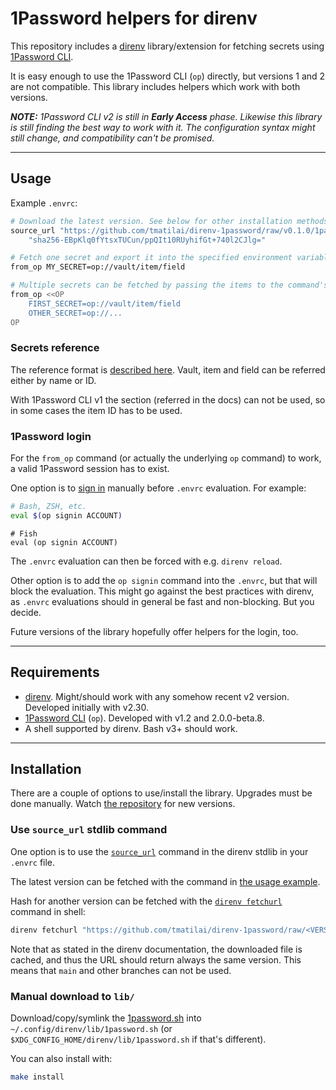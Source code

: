# 1Password helpers for direnv

This repository includes a [direnv](https://direnv.net) library/extension for fetching secrets using [1Password CLI](https://support.1password.com/command-line/).

It is easy enough to use the 1Password CLI (`op`) directly, but versions 1 and 2 are not compatible. This library includes helpers which work with both versions.

_**NOTE:** 1Password CLI v2 is still in **Early Access** phase. Likewise this library is still finding the best way to work with it._
_The configuration syntax might still change, and compatibility can't be promised._

---

## Usage

Example `.envrc`:

```bash
# Download the latest version. See below for other installation methods.
source_url "https://github.com/tmatilai/direnv-1password/raw/v0.1.0/1password.sh" \
    "sha256-EBpKlq0fYtsxTUCun/ppQIt10RUyhifGt+740l2CJlg="

# Fetch one secret and export it into the specified environment variable
from_op MY_SECRET=op://vault/item/field

# Multiple secrets can be fetched by passing the items to the command's STDIN
from_op <<OP
    FIRST_SECRET=op://vault/item/field
    OTHER_SECRET=op://...
OP
```

### Secrets reference

The reference format is [described here](https://developer.1password.com/docs/cli/secrets-reference-syntax/). Vault, item and field can be referred either by name or ID.

With 1Password CLI v1 the section (referred in the docs) can not be used, so in some cases the item ID has to be used.

### 1Password login

For the `from_op` command (or actually the underlying `op` command) to work, a valid 1Password session has to exist.

One option is to [sign in](https://support.1password.com/command-line-reference/#signin) manually before `.envrc` evaluation. For example:

```bash
# Bash, ZSH, etc.
eval $(op signin ACCOUNT)
```

```fish
# Fish
eval (op signin ACCOUNT)
```

The `.envrc` evaluation can then be forced with e.g. `direnv reload`.

Other option is to add the `op signin` command into the `.envrc`, but that will block the evaluation.
This might go against the best practices with direnv, as `.envrc` evaluations should in general be fast and non-blocking. But you decide.

Future versions of the library hopefully offer helpers for the login, too.

---

## Requirements

- [direnv](https://direnv.net). Might/should work with any somehow recent v2 version. Developed initially with v2.30.
- [1Password CLI](https://support.1password.com/command-line/) (`op`). Developed with v1.2 and 2.0.0-beta.8.
- A shell supported by direnv. Bash v3+ should work.

---

## Installation

There are a couple of options to use/install the library. Upgrades must be done manually. Watch [the repository](https://github.com/tmatilai/direnv-1password) for new versions.

### Use `source_url` stdlib command

One option is to use the [`source_url`](https://direnv.net/man/direnv-stdlib.1.html#codesourceurl-lturlgt-ltintegrity-hashgtcode) command in the direnv stdlib in your `.envrc` file.

The latest version can be fetched with the command in [the usage example](#usage).

Hash for another version can be fetched with the [`direnv fetchurl`](https://direnv.net/man/direnv-fetchurl.1.html) command in shell:

```bash
direnv fetchurl "https://github.com/tmatilai/direnv-1password/raw/<VERSION>/1password.sh"
```

Note that as stated in the direnv documentation, the downloaded file is cached, and thus the URL should return always the same version. This means that `main` and other branches can not be used.

### Manual download to `lib/`

Download/copy/symlink the [1password.sh](./1password.sh) into `~/.config/direnv/lib/1password.sh` (or `$XDG_CONFIG_HOME/direnv/lib/1password.sh` if that's different).

You can also install with:

```bash
make install
```
